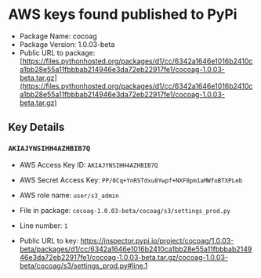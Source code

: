 # AWS keys found published to PyPi

* Package Name: cocoag
* Package Version: 1.0.03-beta
* Public URL to package: [https://files.pythonhosted.org/packages/d1/cc/6342a1646e1016b2410ca1bb28e55a11fbbbab214946e3da72eb22917fe1/cocoag-1.0.03-beta.tar.gz](https://files.pythonhosted.org/packages/d1/cc/6342a1646e1016b2410ca1bb28e55a11fbbbab214946e3da72eb22917fe1/cocoag-1.0.03-beta.tar.gz)

## Key Details

### `AKIAJYNSIHH4AZHBIB7Q`

* AWS Access Key ID: `AKIAJYNSIHH4AZHBIB7Q`
* AWS Secret Access Key: `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` 
* AWS role name: `user/s3_admin`
* File in package: `cocoag-1.0.03-beta/cocoag/s3/settings_prod.py`
* Line number: `1`

* Public URL to key: https://inspector.pypi.io/project/cocoag/1.0.03-beta/packages/d1/cc/6342a1646e1016b2410ca1bb28e55a11fbbbab214946e3da72eb22917fe1/cocoag-1.0.03-beta.tar.gz/cocoag-1.0.03-beta/cocoag/s3/settings_prod.py#line.1


